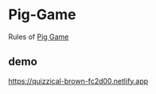# Pig-Game 

Rules of [Pig Game](https://en.wikipedia.org/wiki/Pig_(dice_game))

## demo 

https://quizzical-brown-fc2d00.netlify.app
